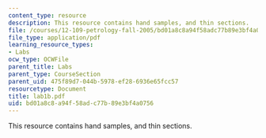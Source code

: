 ```yaml
---
content_type: resource
description: This resource contains hand samples, and thin sections.
file: /courses/12-109-petrology-fall-2005/bd01a8c8a94f58adc77b89e3bf4a0756_lab1b.pdf
file_type: application/pdf
learning_resource_types:
- Labs
ocw_type: OCWFile
parent_title: Labs
parent_type: CourseSection
parent_uid: 475f89d7-044b-5978-ef28-6936e65fcc57
resourcetype: Document
title: lab1b.pdf
uid: bd01a8c8-a94f-58ad-c77b-89e3bf4a0756
---
```

This resource contains hand samples, and thin sections.

